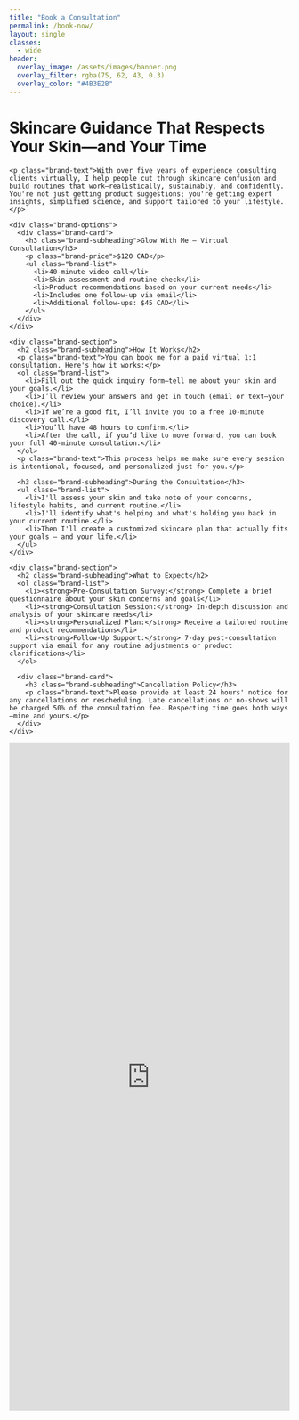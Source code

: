 ```yaml
---
title: "Book a Consultation"
permalink: /book-now/
layout: single
classes:
  - wide
header:
  overlay_image: /assets/images/banner.png
  overlay_filter: rgba(75, 62, 43, 0.3)
  overlay_color: "#4B3E2B"
---
```


<div class="brand-booking">
  <div>
    <h1 class="brand-heading">Skincare Guidance That Respects Your Skin—and Your Time</h1>

    <p class="brand-text">With over five years of experience consulting clients virtually, I help people cut through skincare confusion and build routines that work—realistically, sustainably, and confidently. You're not just getting product suggestions; you're getting expert insights, simplified science, and support tailored to your lifestyle.</p>

    <div class="brand-options">
      <div class="brand-card">
        <h3 class="brand-subheading">Glow With Me – Virtual Consultation</h3>
        <p class="brand-price">$120 CAD</p>
        <ul class="brand-list">
          <li>40-minute video call</li>
          <li>Skin assessment and routine check</li>
          <li>Product recommendations based on your current needs</li>
          <li>Includes one follow-up via email</li>
          <li>Additional follow-ups: $45 CAD</li>
        </ul>
      </div>
    </div>

    <div class="brand-section">
      <h2 class="brand-subheading">How It Works</h2>
      <p class="brand-text">You can book me for a paid virtual 1:1 consultation. Here's how it works:</p>
      <ol class="brand-list">
        <li>Fill out the quick inquiry form—tell me about your skin and your goals.</li>
        <li>I’ll review your answers and get in touch (email or text—your choice).</li>
        <li>If we’re a good fit, I’ll invite you to a free 10-minute discovery call.</li>
        <li>You’ll have 48 hours to confirm.</li>
        <li>After the call, if you’d like to move forward, you can book your full 40-minute consultation.</li>
      </ol>
      <p class="brand-text">This process helps me make sure every session is intentional, focused, and personalized just for you.</p>
      
      <h3 class="brand-subheading">During the Consultation</h3>
      <ul class="brand-list">
        <li>I'll assess your skin and take note of your concerns, lifestyle habits, and current routine.</li>
        <li>I'll identify what's helping and what's holding you back in your current routine.</li>
        <li>Then I'll create a customized skincare plan that actually fits your goals — and your life.</li>
      </ul>
    </div>

    <div class="brand-section">
      <h2 class="brand-subheading">What to Expect</h2>
      <ol class="brand-list">
        <li><strong>Pre-Consultation Survey:</strong> Complete a brief questionnaire about your skin concerns and goals</li>
        <li><strong>Consultation Session:</strong> In-depth discussion and analysis of your skincare needs</li>
        <li><strong>Personalized Plan:</strong> Receive a tailored routine and product recommendations</li>
        <li><strong>Follow-Up Support:</strong> 7-day post-consultation support via email for any routine adjustments or product clarifications</li>
      </ol>

      <div class="brand-card">
        <h3 class="brand-subheading">Cancellation Policy</h3>
        <p class="brand-text">Please provide at least 24 hours' notice for any cancellations or rescheduling. Late cancellations or no-shows will be charged 50% of the consultation fee. Respecting time goes both ways—mine and yours.</p>
      </div>
    </div>
  </div>

  <div class="brand-form">
    <iframe src="https://docs.google.com/forms/d/e/1FAIpQLSe2iATHIGMmzpmylWVtvBfU3bvifUDfjWFLra9mDBXEKQUrOg/viewform?embedded=true" width="100%" height="1200" frameborder="0" marginheight="0" marginwidth="0">Loading…</iframe>
  </div>
</div> 
